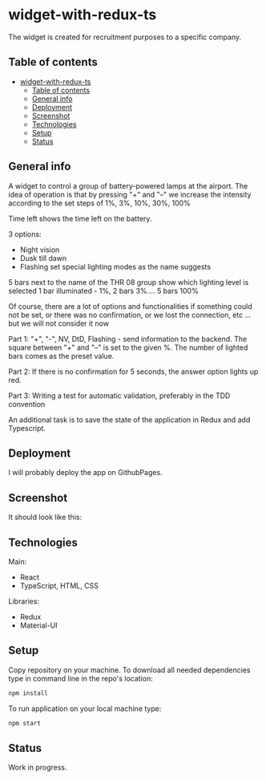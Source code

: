 # widget-with-redux-ts

The widget is created for recruitment purposes to a specific company.

## Table of contents
- [widget-with-redux-ts](#widget-with-redux-ts)
  - [Table of contents](#table-of-contents)
  - [General info](#general-info)
  - [Deployment](#deployment)
  - [Screenshot](#screenshot)
  - [Technologies](#technologies)
  - [Setup](#setup)
  - [Status](#status)

## General info
A widget to control a group of battery-powered lamps at the airport. The idea of ​​operation is that by pressing "+" and "–" we increase the intensity according to the set steps of 1%, 3%, 10%, 30%, 100%

Time left shows the time left on the battery.

3 options:
* Night vision
* Dusk till dawn
* Flashing
set special lighting modes as the name suggests

5 bars next to the name of the THR 08 group show which lighting level is selected 1 bar illuminated - 1%, 2 bars 3%.... 5 bars 100%

Of course, there are a lot of options and functionalities if something could not be set, or there was no confirmation, or we lost the connection, etc ... but we will not consider it now

Part 1:
"+", "-", NV, DtD, Flashing - send information to the backend.
The square between "+" and "–" is set to the given %.
The number of lighted bars comes as the preset value.

Part 2:
If there is no confirmation for 5 seconds, the answer option lights up red.

Part 3:
Writing a test for automatic validation, preferably in the TDD convention

An additional task is to save the state of the application in Redux and add Typescript.

## Deployment
I will probably deploy the app on GithubPages.

## Screenshot
It should look like this:


## Technologies

Main:
* React
* TypeScript, HTML, CSS

Libraries:
* Redux
* Material-UI

## Setup
Copy repository on your machine. To download all needed dependencies type in command line in the repo's location:
```bash
npm install
```
To run application on your local machine type: 
```bash
npm start
```

## Status
Work in progress.

